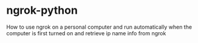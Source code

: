 # ngrok-python
How to use ngrok on a personal computer and run automatically when the computer is first turned on and retrieve ip name info from ngrok
